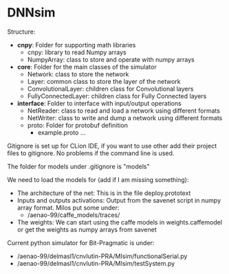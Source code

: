 # DNNsim

Structure:
*   **cnpy**: Folder for supporting math libraries
    *   cnpy: library to read Numpy arrays
    *   NumpyArray: class to store and operate with numpy arrays
*   **core**: Folder for the main classes of the simulator
    *   Network: class to store the network
    *   Layer: common class to store the layer of the network
    *   ConvolutionalLayer: children class for Convolutional layers
    *   FullyConnectedLayer: children class for Fully Connected layers
*   **interface**: Folder to interface with input/output operations
    *   NetReader: class to read and load a network using different formats
    *   NetWriter: class to write and dump a network using different formats
    * proto: Folder for protobuf definition
        * example.proto ...

Gitignore is set up for CLion IDE, if you want to use other add their project files to gitignore. 
No problems if the command line is used.

The folder for models under .gitignore is "models"

We need to load the models for (add if I am missing something):
*   The architecture of the net: This is in the file deploy.prototext
*   Inputs and outputs activations: Output from the savenet script in numpy array format. Milos put some under:
    *   /aenao-99/caffe_models/traces/
*   The weights: We can start using the caffe models in weights.caffemodel or get the weights as numpy arrays from savenet

Current python simulator for Bit-Pragmatic is under: 
*   /aenao-99/delmasl1/cnvlutin-PRA/MIsim/functionalSerial.py
*   /aenao-99/delmasl1/cnvlutin-PRA/MIsim/testSystem.py


